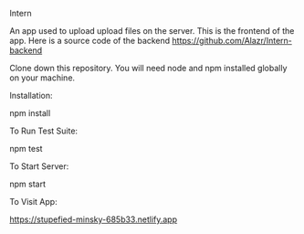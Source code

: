 Intern 

An app used to upload upload files on the server. This is the frontend of the app. Here is a source code of the backend https://github.com/Alazr/Intern-backend

Clone down this repository. You will need node and npm installed globally on your machine.

Installation:

npm install

To Run Test Suite:

npm test

To Start Server:

npm start

To Visit App:

https://stupefied-minsky-685b33.netlify.app

